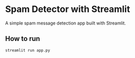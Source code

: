 
# Spam Detector with Streamlit

A simple spam message detection app built with Streamlit.

## How to run
```
streamlit run app.py
```
